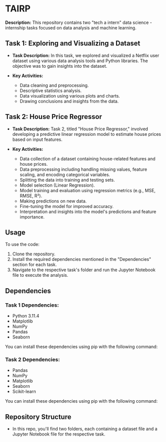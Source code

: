 # TAIRP

**Description:** This repository contains two "tech a intern" data science - internship tasks focused on data analysis and machine learning.

## Task 1: Exploring and Visualizing a Dataset

- **Task Description:** In this task, we explored and visualized a Netflix user dataset using various data analysis tools and Python libraries. The objective was to gain insights into the dataset.
  
- **Key Activities:**
  - Data cleaning and preprocessing.
  - Descriptive statistics analysis.
  - Data visualization using various plots and charts.
  - Drawing conclusions and insights from the data.

## Task 2: House Price Regressor

- **Task Description:** Task 2, titled "House Price Regressor," involved developing a predictive linear regression model to estimate house prices based on input features.
  
- **Key Activities:**
  - Data collection of a dataset containing house-related features and house prices.
  - Data preprocessing including handling missing values, feature scaling, and encoding categorical variables.
  - Splitting the data into training and testing sets.
  - Model selection (Linear Regression).
  - Model training and evaluation using regression metrics (e.g., MSE, RMSE, R²).
  - Making predictions on new data.
  - Fine-tuning the model for improved accuracy.
  - Interpretation and insights into the model's predictions and feature importance.

## Usage

To use the code:

1. Clone the repository.
2. Install the required dependencies mentioned in the "Dependencies" section for each task.
3. Navigate to the respective task's folder and run the Jupyter Notebook file to execute the analysis.

## Dependencies

### Task 1 Dependencies:

- Python 3.11.4
- Matplotlib
- NumPy
- Pandas
- Seaborn

You can install these dependencies using pip with the following command:


### Task 2 Dependencies:

- Pandas
- NumPy
- Matplotlib
- Seaborn
- Scikit-learn

You can install these dependencies using pip with the following command:

## Repository Structure

- In this repo, you'll find two folders, each containing a dataset file and a Jupyter Notebook file for the respective task.
